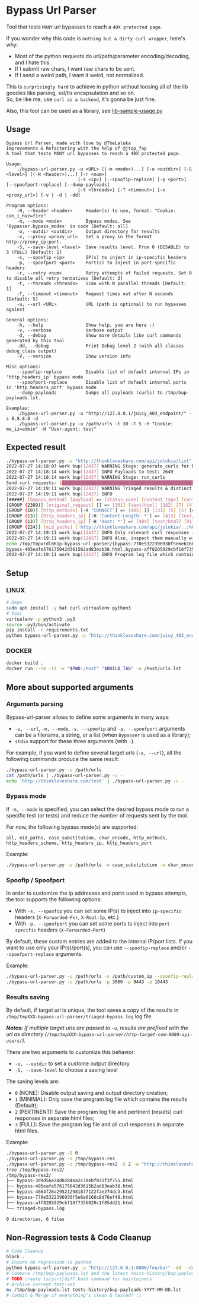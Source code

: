 # Bypass Url Parser

Tool that tests `MANY` url bypasses to reach a `40X protected page`.

If you wonder why this code is `nothing but a dirty curl wrapper`, here's why:

- Most of the python requests do url/path/parameter encoding/decoding, and I hate this.
- If I submit raw chars, I want raw chars to be sent.
- If I send a weird path, I want it weird, not normalized.

This is `surprisingly hard` to achieve in python without loosing all of the lib goodies like parsing, ssl/tls encapsulation and so on. \
So, be like me, use `curl as a backend`, it's gonna be just fine.

Also, this tool can be used as a library, see [lib-sample-usage.py](lib-sample-usage.py)


## Usage

```
Bypass Url Parser, made with love by @TheLaluka
Improvements & Refactoring with the help of @jtop_fap
A tool that tests MANY url bypasses to reach a 40X protected page.

Usage:
    ./bypass-url-parser.py -u <URL> [(-m <mode>)...] [-o <outdir>] [-S <level>] [(-H <header>)...] [-r <num>]
                           [-s <ip>] [--spoofip-replace] [-p <port>] [--spoofport-replace] [--dump-payloads]
                           [-t <threads>] [-T <timeout>] [-x <proxy_url>] [-v | -d | -dd]

Program options:
    -H, --header <header>     Header(s) to use, format: "Cookie: can_i_haz=fire"
    -m, --mode <mode>         Bypass modes. See 'Bypasser.bypass_modes' in code [Default: all]
    -o, --outdir <outdir>     Output directory for results
    -x, --proxy <proxy_url>   Set a proxy in the format http://proxy_ip:port.
    -S, --save-level <level>  Save results level. From 0 (DISABLE) to 3 (FULL) [Default: 1]
    -s, --spoofip <ip>        IP(s) to inject in ip-specific headers
    -p, --spoofport <port>    Port(s) to inject in port-specific headers
    -r, --retry <num>         Retry attempts of failed requests. Set 0 to disable all retry tentatives [Default: 3]
    -t, --threads <threads>   Scan with N parallel threads [Default: 1]
    -T, --timeout <timeout>   Request times out after N seconds [Default: 5]
    -u, --url <URL>           URL (path is optional) to run bypasses against

General options:
    -h, --help                Show help, you are here :)
    -v, --verbose             Verbose output
    -d, --debug               Show more details like curl commands generated by this tool
    -dd, --debug              Print Debug level 2 (with all classes debug_class output)
    -V, --version             Show version info

Misc options:
    --spoofip-replace         Disable list of default internal IPs in 'http_headers_ip' bypass mode
    --spoofport-replace       Disable list of default internal ports in 'http_headers_port' bypass mode
    --dump-payloads           Dumps all payloads (curls) to /tmp/bup-payloads.lst.

Examples:
    ./bypass-url-parser.py -u "http://127.0.0.1/juicy_403_endpoint/" -s 8.8.8.8 -d
    ./bypass-url-parser.py -u /path/urls -t 30 -T 5 -H "Cookie: me_iz=admin" -H "User-agent: test"
```


## Expected result

```bash
./bypass-url-parser.py -u "http://thinkloveshare.com/api/jolokia/list" -t 20 -T 2 -S 2 -v
2022-07-27 14:18:07 work bup[12437] WARNING Stage: generate_curls for http://thinkloveshare.com/api/jolokia/list url
2022-07-27 14:18:14 work bup[12437] INFO Payloads to test: 2649
2022-07-27 14:18:14 work bup[12437] WARNING Stage: run_curls
Send curl requests: [████████████████████████████████████████████████████████████████████████████████████████████████████] 100.0% (20 threads, timeout 2s)
2022-07-27 14:19:11 work bup[12437] WARNING Triaged results & distinct pages for 'http://thinkloveshare.com/api/jolokia/list' url:
2022-07-27 14:19:11 work bup[12437] INFO
[#####] [bypass_method] [payload] => [status_code] [content_type] [content_length] [lines_count] [word_counts] [title] [server] [redirect_url] (filename)
[GROUP (2389)] [original_request] [] => [301] [text/html] [162] [7] [4] [301 Moved Permanently] [GitHub.com] [https://thinkloveshare.com/api/jolokia/list] (bypass-770e5322396930f5e6e6166c8d76ef48.html)
[GROUP (10)] [http_methods] [-X 'CONNECT'] => [405] [] [131] [5] [5] [405 Not Allowed] [Varnish] [] (bypass-4664f26a295212981877122fae274dc3.html)
[GROUP (13)] [http_headers_ip] [-H 'Content-Length: *'] => [413] [text/plain] [33] [1] [4] [] [Varnish] [] (bypass-3d9d56e24d0284ea2c78ebf031f3f755.html)
[GROUP (13)] [http_headers_ip] [-H 'Host: *'] => [404] [text/html] [9115] [11] [82] [Site not found &middot; GitHub Pages] [GitHub.com] [] (bypass-405eafe576175042d3615b2ad83eab38.html)
[GROUP (224)] [mid_paths] ['http://thinkloveshare.com/api/jolokia/..;%00/list'] => [400] [text/html] [9121] [11] [81] [Bad request &middot; GitHub Pages] [GitHub.com] [] (bypass-aff8205929cbf18f7356020c1f85dd21.html)
2022-07-27 14:19:11 work bup[12437] INFO Only relevant curl responses (results) were saved in the '/tmp/tmpxrdl861p-bypass-url-parser/' directory
2022-07-27 14:19:11 work bup[12437] INFO Also, inspect them manually with batcat:
echo /tmp/tmpxrdl861p-bypass-url-parser/{bypass-770e5322396930f5e6e6166c8d76ef48.html,bypass-4664f26a295212981877122fae274dc3.html,bypass-3d9d56e24d0284ea2c78ebf031f3f755.html, \
bypass-405eafe576175042d3615b2ad83eab38.html,bypass-aff8205929cbf18f7356020c1f85dd21.html} | xargs batcat
2022-07-27 14:19:11 work bup[12437] INFO Program log file which contains the results saved in /tmp/tmpxrdl861p-bypass-url-parser/triaged-bypass.log
```


## Setup

### LINUX

```bash
# Deps
sudo apt install -y bat curl virtualenv python3
# Tool
virtualenv -p python3 .py3
source .py3/bin/activate
pip install -r requirements.txt
python bypass-url-parser.py -u "http://thinkloveshare.com/juicy_403_endpoint/"
```

### DOCKER

```bash
docker build .
docker run --rm -it -v "$PWD:/host" "$BUILD_TAG" -u /host/urls.lst
```


## More about supported arguments

### Arguments parsing

Bypass-url-parser allows to define some arguments in many ways:

 - `-u, --url`, `-m, --mode`, `-s, --spoofip` and `-p, --spoofport` arguments can be a filename, a string, or a list (when `Bypasser` is used as a library);
 - `stdin` support for these three arguments (with `-`).
 
For example, if you want to define several target urls (`-u, --url`), all the following commands produce the same result:

```bash
./bypass-url-parser.py -u /path/urls
cat /path/urls | ./bypass-url-parser.py -u -
echo 'http://thinkloveshare.com/test' | ./bypass-url-parser.py -u -
```

### Bypass mode

If `-m, --mode` is specified, you can select the desired bypass mode to run a specific test (or tests) and reduce the number of requests sent by the tool.

For now, the following bypass mode(s) are supported:

```
all, mid_paths, case_substitution, char_encode, http_methods, http_headers_scheme, http_headers_ip, http_headers_port
```

Example: 

```bash
./bypass-url-parser.py -u /path/urls -m case_substitution -m char_encode -m http_headers_scheme
```

### Spoofip / Spoofport

In order to customize the ip addresses and ports used in bypass attempts, the tool supports the following options:

 - With `-s, --spoofip` you can set some IP(s) to inject into `ip-specific` headers (`X-Forwarded-For`, `X-Real-Ip`, etc.)
 - With `-p, --spoofport` you can set some ports to inject into `port-specific` headers (`X-Forwarded-Port`)
 
By default, these custom entries are added to the internal IP/port lists. If you want to use only your IP(s)/port(s), you can use `--spoofip-replace` and/or `--spoofport-replace` arguments.

Example: 

```bash
./bypass-url-parser.py -u /path/urls -s /path/custom_ip --spoofip-replace
./bypass-url-parser.py -u /path/urls -p 3000 -p 9443 -p 10443
```

### Results saving

By default, if target url is unique, the tool saves a copy of the results in `/tmp/tmpXXX-bypass-url-parser/triaged-bypass.log` log file. 

***Notes:** If multiple target urls are passed to `-u`, results are prefixed with the url as directory (`/tmp/tmpXXX-bypass-url-parser/http-target-com-8080-api-users/`).*

There are two arguments to customize this behavior:

 - `-o, --outdir` to set a custome output directory
 - `-S, --save-level` to choose a saving level
 
The saving levels are:


 - `0` (NONE): Disable output saving and output directory creation;
 - `1` (MINIMAL): Only save the program log file which contains the results (Default);
 - `2` (PERTINENT): Save the program log file and pertinent (results) curl responses in separate html files;
 - `3` (FULL): Save the program log file and all curl responses in separate html files.

Example: 

```bash
./bypass-url-parser.py -S 0
./bypass-url-parser.py -o /tmp/bypass-res 
./bypass-url-parser.py -o /tmp/bypass-res2 -S 2 -u "http://thinkloveshare.com/juicy_403_endpoint/"
tree /tmp/bypass-res2/
/tmp/bypass-res2/
├── bypass-3d9d56e24d0284ea2c78ebf031f3f755.html
├── bypass-405eafe576175042d3615b2ad83eab38.html
├── bypass-4664f26a295212981877122fae274dc3.html
├── bypass-770e5322396930f5e6e6166c8d76ef48.html
├── bypass-aff8205929cbf18f7356020c1f85dd21.html
└── triaged-bypass.log

0 directories, 6 files
```


## Non-Regression tests & Code Cleanup

```bash
# Code Cleanup
black .
# Ensure no regression is pushed
python bypass-url-parser.py -u "http://127.0.0.1:8000/foo/bar" -dd --dump-payloads
# Compare /tmp/bup-payloads.lst and the latest tests-history/bup-payloads-YYYY-MM-DD.lst
# TODO create ls/sort/diff bash command for maintainers
# Archive current test-set
mv /tmp/bup-payloads.lst tests-history/bup-payloads-YYYY-MM-DD.lst
# Commit & Merge if everything's clean & tested! :)
```